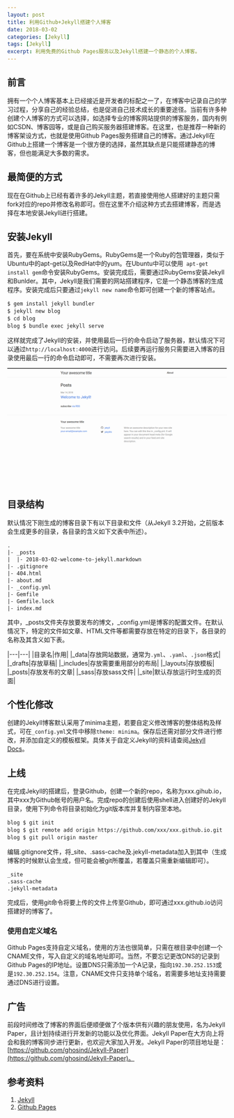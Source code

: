 ```yaml
---
layout: post
title: 利用Github+Jekyll搭建个人博客
date: 2018-03-02
categories: [Jekyll]
tags: [Jekyll]
excerpt: 利用免费的Github Pages服务以及Jekyll搭建一个静态的个人博客。
---
```


## 前言

拥有一个个人博客基本上已经接近是开发者的标配之一了，在博客中记录自己的学习过程，分享自己的经验总结，也是促进自己技术成长的重要途径。当前有许多种创建个人博客的方式可以选择，如选择专业的博客网站提供的博客服务，国内有例如CSDN、博客园等，或是自己购买服务器搭建博客。在这里，也是推荐一种新的博客架设方式，也就是使用Github Pages服务搭建自己的博客。通过Jekyll在Github上搭建一个博客是一个很方便的选择，虽然其缺点是只能搭建静态的博客，但也能满足大多数的需求。

## 最简便的方式

现在在Github上已经有着许多的Jekyll主题，若直接使用他人搭建好的主题只需fork对应的repo并修改名称即可。但在这里不介绍这种方式去搭建博客，而是选择在本地安装Jekyll进行搭建。

## 安装Jekyll

首先，要在系统中安装RubyGems。RubyGems是一个Ruby的包管理器，类似于Ubuntu中的apt-get以及RedHat中的yum。在Ubuntu中可以使用`
apt-get install gem`命令安装RubyGems。安装完成后，需要通过RubyGems安装Jekyll和Bunlder。其中，Jekyll是我们需要的网站搭建程序，它是一个静态博客的生成程序。安装完成后只要通过`jekyll new name`命令即可创建一个新的博客站点。

```bash
$ gem install jekyll bundler
$ jekyll new blog
$ cd blog
blog $ bundle exec jekyll serve
```

这样就完成了Jekyll的安装，并使用最后一行的命令启动了服务器，默认情况下可以通过`http://localhost:4000`进行访问。后续要再运行服务只需要进入博客的目录使用最后一行的命令启动即可，不需要再次进行安装。

![博客页面](/assets/images/jekyll/2018-03-02-create-blog-with-github-and-jekyll/blog.png)

## 目录结构

默认情况下刚生成的博客目录下有以下目录和文件（从Jekyll 3.2开始，之前版本会生成更多的目录，各目录的含义如下文表中所述）。

```text
.
|- _posts
|  |- 2018-03-02-welcome-to-jekyll.markdown
|- .gitignore
|- 404.html
|- about.md
|- _config.yml
|- Gemfile
|- Gemfile.lock
|- index.md
```

其中，_posts文件夹存放要发布的博文，_config.yml是博客的配置文件。在默认情况下，特定的文件如文章、HTML文件等都需要存放在特定的目录下，各目录的名称及其含义如下表。

|---|---|
|目录名|作用|
|_data|存放网站数据，通常为`.yml`、`.yaml`、`.json`格式|
|_drafts|存放草稿|
|_includes|存放需要重用部分的布局|
|_layouts|存放模板|
|_posts|存放发布的文章|
|_sass|存放sass文件|
|_site|默认存放运行时生成的页面|

## 个性化修改

创建的Jekyll博客默认采用了minima主题，若要自定义修改博客的整体结构及样式，可在`_config.yml`文件中移除`theme: minima`。保存后还需对部分文件进行修改，并添加自定义的模板框架。具体关于自定义Jekyll的资料请查阅[Jekyll Docs](https://jekyllrb.com/docs/home/)。

## 上线

在完成Jekyll的搭建后，登录Github，创建一个新的repo，名称为xxx.gihub.io，其中xxx为Github帐号的用户名。完成repo的创建后使用shell进入创建好的Jekyll目录，使用下列命令将目录初始化为git版本库并复制内容至本地。

```bash
blog $ git init
blog $ git remote add origin https://github.com/xxx/xxx.github.io.git
blog $ git pull origin master
```

编辑.gitignore文件，将_site、.sass-cache及.jekyll-metadata加入到其中（生成博客的时候默认会生成，但可能会被git所覆盖，若覆盖只需重新编辑即可）。

```text
_site
.sass-cache
.jekyll-metadata
```

完成后，使用git命令将要上传的文件上传至Github，即可通过xxx.github.io访问搭建好的博客了。

### 使用自定义域名

Github Pages支持自定义域名，使用的方法也很简单，只需在根目录中创建一个CNAME文件，写入自定义的域名地址即可。当然，不要忘记更改DNS的记录到Github Pages的IP地址。设置DNS只需添加一个A记录，指向`192.30.252.153`或是`192.30.252.154`。注意，CNAME文件只支持单个域名，若需要多地址支持需要通过DNS进行设置。

## 广告

前段时间修改了博客的界面后便顺便做了个版本供有兴趣的朋友使用，名为Jekyll Paper，且计划持续进行开发新的功能以及优化界面。Jekyll Paper在大方向上将会和我的博客同步进行更新，也欢迎大家加入开发。Jekyll Paper的项目地址是：[https://github.com/ghosind/Jekyll-Paper](https://github.com/ghosind/Jekyll-Paper)。

## 参考资料

1. [Jekyll](https://jekyllrb.com/)
2. [Github Pages](https://pages.github.com/)